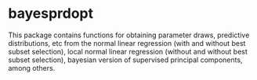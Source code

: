 # bayesprdopt

This package contains functions for obtaining parameter draws, predictive distributions, etc from the normal linear regression 
(with and without best subset selection), local normal linear regression (without and without best subset selection), 
bayesian version of supervised principal components, among others. 
